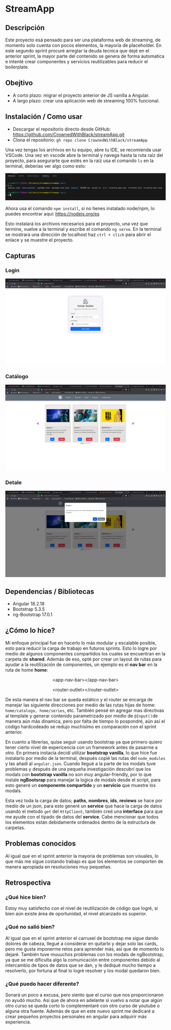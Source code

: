 # StreamApp

## Descripción
Este proyecto esá pensado para ser una plataforma web de streaming, de momento solo cuenta con pocos elementos, la mayoría de placeholder.
En este segundo sprint procuré arreglar la deuda tecnica que dejé en el anterior sprint, la mayor parte del contenido se genera de forma automatica e intenté crear componentes y servicios reutilizables para reducir el boilerplate.

## Obejtivo
- A corto plazo: migrar el proyecto anterior de JS vanilla a Angular.
- A largo plazo: crear una aplicación web de streaming 100% funcional.

## Instalación / Como usar
- Descargar el repositorio directo desde GitHub: https://github.com/CrownedWithBlack/streamApp.git
- Clona el repositorio: `gh repo clone CrownedWithBlack/streamApp`


Una vez tengas los archivos en tu equipo, abre tu IDE, se recomienda usar VSCode. Una vez en vscode abre la terminal y navega hasta la ruta raíz del proyecto, para asegurarte que estés en la raíz usa el comando `ls` en la terminal, deberías ver algo como esto:

![capturaTerminal](readmeAssets/terminal.png)

Ahora usa el comando `npm install`, si no tienes instalado node/npm, lo puedes encontrar aquí: https://nodejs.org/es

Esto instalará los archivos necesarios para el proyecto, una vez que termine, vuelve a la terminal y escribe el comando `ng serve`. En la terminal se mostrara una dirección de localhost haz `ctrl + click` para abrir el enlace y se muestre el proyecto.


## Capturas
### Login
![login](readmeAssets/login.jpg)
### Catálogo
![catalogo](readmeAssets/catalogo.jpg)
### Detale
![detalle](readmeAssets/detalle.jpg)

## Dependencias / Bibliotecas
 - Angular 18.2.18
 - Bootstrap 5.3.5
 - ng-Bootstrap 17.0.1


## ¿Cómo lo hice?
Mi enfoque principal fue en hacerlo lo más modular y escalable posible, esto para reducir la carga de trabajo en futuros sprints. Esto lo logre por medio de algunos componentes compartidos los cuales se encuentran en la carpeta de **shared**. Además de eso, opté por crear un layout de rutas para ayudar a la reutilización de componentes, un ejemplo es el **nav bar** en la ruta de home **home**:

<p align=center>
    &lt;app-nav-bar&gt;&lt;/app-nav-bar&gt;
</p>
<p align=center>
&lt;router-outlet&gt;&lt;/router-outlet&gt;
</p>

De esta manera el nav bar se queda estático y el router se encarga de manejar las siguiente direcciones por medio de las rutas hijas de home: `home/catalogo, home/series`, etc.
También pensé en agregar mas directivas al template y generar contenido parametrizado por medio de `@Input()`de manera aún más dinamica, pero por falta de tiempo lo pospondré, aún así el código hardcodeado se redujo muchisimo en comparación con el sprint anterior.

En cuanto a librerías, quise seguir usando bootstrap ya que primero quiero tener cierto nivel de expericencia con un framework antes de pasarme a otro. En primera instacia decidí utilizar **bootstrap vanilla**, lo que hice fue instalarlo por medio de la terminal, después copié las rutas del `node_modules` y las añadí al `angular.json`. Cuando llegué a la parte de los modals tuve problemas y después de una pequeña investigación descubrí que los modals con **bootstrap vanilla** no son muy angular-friendly, por lo que instale **ngBootsrap** para manejar la logica de modals desde el script, para esto generé un **componente compartido** y un **servicio** que muestre los modals.

Esta vez toda la carga de datos; **paths**, **nombres**, **ids**, **reviews** se hace por medio de un json, para esto generé un **service** que hace la carga de datos usando el metodo `get` del `HttpClient`, también creé una **interface** para que me ayude con el tipado de datos del **service**. Cabe mencionar que todos los elementos están debidamente ordenados dentro de la estructura de carpetas.

## Problemas conocidos
Al igual que en el sprint anterior la mayoría de problemas son visuales, lo que más me sigue costando trabajo es que los elementos se comporten de manera apropiada en resoluciones muy pequeñas.

## Retrospectiva
### ¿Qué hice bien?
Estoy muy satisfecho con el nivel de reutilización de código que logré, si bien aún existe área de oportunidad, el nivel alcanzado es superior.
### ¿Qué no salió bien?
Al igual que en el sprint anterior el carrusel de bootstrap me sigue dando dolores de cabeza, llegué a considerar en quitarlo y dejar solo las cards, pero me gusta imponerme retos para aprender más, así que de momento lo dejaré. También tuve muuuchos problemas con los modals de ngBootstrap, ya que se me dificulta algo la comunicación entre componentes debido al intercambio de tipos de datos que se dan, y le dediqué mucho tiempo  a resolverlo, por fortuna al final lo logré resolver y los modal quedaron bien.
### ¿Qué puedo hacer diferente?
Sonará un poco a excusa, pero siento que el curso que nos proporcionaron no ayudó mucho. Así que de ahora en adelante si vuelvo a notar que algún otro curso se queda corto lo complementaré con otro curso de youtube o alguna otra fuente.
Además de que en este nuevo sprint me dedicaré a crear pequeños proyectos personales en angular para adquirir más experiencia.
